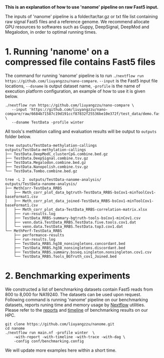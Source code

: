 **This is an explanation of how to use 'nanome' pipeline on raw Fast5 input.**

The inputs of 'nanome' pipeline is a folder/tar/tar.gz or txt file list containing raw signal Fast5 files and a reference genome. We recommend allocate GPU resources to softwares such as Guppy, DeepSignal, DeepMod and Megalodon, in order to optimal running times.

# 1. Running 'nanome' on a compressed file contains Fast5 files

The command for running 'nanome' pipeline is to run `./nextflow run https://github.com/liuyangzzu/nano-compare`. `--input` is the Fast5 input file locations, `--dsname` is output dataset name, `-profile` is the name of execution platform configuration, an example of how to use it is given below.

```angular2html
./nextflow run https://github.com/liuyangzzu/nano-compare \
   --input 'https://github.com/liuyangzzu/nano-compare/raw/6684b71587c19d191ccf87832f25536be10e372f/test_data/demo.fast5.reads.tar.gz' \
   --dsname TestData -profile winter
```

All tools's methlation calling and evaluation results will be output to `outputs` folder below.

```angular2html
tree outputs/TestData-methylation-callings
outputs/TestData-methylation-callings
├── TestData.DeepModC_clusterCpG.combine.bed.gz
├── TestData.DeepSignal.combine.tsv.gz
├── TestData.Megalodon.combine.bed.gz
├── TestData.Nanopolish.combine.tsv.gz
└── TestData.Tombo.combine.bed.gz

tree -L 2  outputs/TestData-nanome-analysis/
outputs/TestData-nanome-analysis/
├── MethCorr-TestData_RRBS
│   ├── Meth_corr_plot_data_bgtruth-TestData_RRBS-bsCov1-minToolCov1-baseFormat1.csv
│   ├── Meth_corr_plot_data_joined-TestData_RRBS-bsCov1-minToolCov1-baseFormat1.csv
│   ├── Meth_corr_plot_data-TestData_RRBS-correlation-matrix.xlsx
│   ├── run-results.log
│   ├── TestData_RRBS-summary-bgtruth-tools-bsCov1-minCov1.csv
│   ├── venn.data.TestData_RRBS.TestData.five.tools.cov1.dat
│   └── venn.data.TestData_RRBS.TestData.top3.cov1.dat
└── MethPerf-TestData_RRBS
    ├── performance-results
    ├── run-results.log
    ├── TestData_RRBS.hg38_nonsingletons.concordant.bed
    ├── TestData_RRBS.hg38_nonsingletons.discordant.bed
    ├── TestData_RRBS.summary.bsseq.singleton.nonsingleton.cov1.csv
    └── TestData_RRBS.Tools_BGTruth_cov1_Joined.bed
```

# 2. Benchmarking experiments
We constructed a list of benchmarking datasets contain Fast5 reads from 800 to 8,000  for NA19240. The datasets can be used upon request. Following command is running 'nanome' pipeline on our benchmarking datasets, reports runing time and memory usage by [Nextflow](https://www.nextflow.io/) utilities. Please refer to the [reports](https://github.com/liuyangzzu/nanome/blob/reproduce-prepare/docs/reports.pdf) and [timeline](https://github.com/liuyangzzu/nanome/blob/reproduce-prepare/docs/timeline.pdf) of benchmarking results on our HPC.

```angular2html
git clone https://github.com/liuyangzzu/nanome.git
cd nanome
./nextflow run main.nf -profile winter  \
	-with-report -with-timeline -with-trace -with-dag \
	-config conf/benchmarking.config
```


We will update more examples here within a short time.